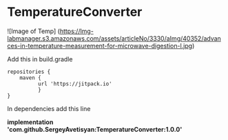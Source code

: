 # TemperatureConverter

![Image of Temp]
(https://lmg-labmanager.s3.amazonaws.com/assets/articleNo/3330/aImg/40352/advances-in-temperature-measurement-for-microwave-digestion-l.jpg)



Add this in build.gradle

    repositories {
        maven { 
              url 'https://jitpack.io' 
              }
    }
	

In dependencies add this line

**implementation 'com.github.SergeyAvetisyan:TemperatureConverter:1.0.0'**


